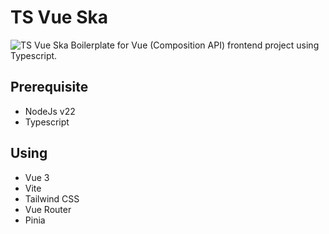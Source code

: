 # TS Vue Ska
![TS Vue Ska](https://ik.imagekit.io/4e2sp9pwo/github-banner/ts-vue-ska.webp)
Boilerplate for Vue (Composition API) frontend project using Typescript.

## Prerequisite
- NodeJs v22
- Typescript

## Using
- Vue 3
- Vite
- Tailwind CSS
- Vue Router
- Pinia